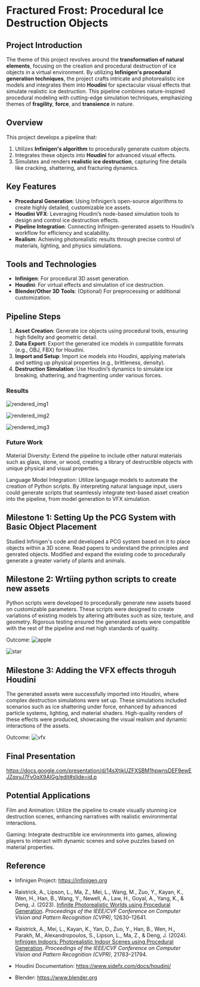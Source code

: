 # Fractured Frost: Procedural Ice Destruction Objects

## Project Introduction
The theme of this project revolves around the **transformation of natural elements**, focusing on the creation and procedural destruction of ice objects in a virtual environment. By utilizing **Infinigen's procedural generation techniques**, the project crafts intricate and photorealistic ice models and integrates them into **Houdini** for spectacular visual effects that simulate realistic ice destruction. This pipeline combines nature-inspired procedural modeling with cutting-edge simulation techniques, emphasizing themes of **fragility**, **force**, and **transience** in nature.

## Overview
This project develops a pipeline that:
1. Utilizes **Infinigen's algorithm** to procedurally generate custom objects.
2. Integrates these objects into **Houdini** for advanced visual effects.
3. Simulates and renders **realistic ice destruction**, capturing fine details like cracking, shattering, and fracturing dynamics.

## Key Features
- **Procedural Generation**: Using Infinigen’s open-source algorithms to create highly detailed, customizable ice assets.
- **Houdini VFX**: Leveraging Houdini’s node-based simulation tools to design and control ice destruction effects.
- **Pipeline Integration**: Connecting Infinigen-generated assets to Houdini’s workflow for efficiency and scalability.
- **Realism**: Achieving photorealistic results through precise control of materials, lighting, and physics simulations.

## Tools and Technologies
- **Infinigen**: For procedural 3D asset generation.
- **Houdini**: For virtual effects and simulation of ice destruction.
- **Blender/Other 3D Tools**: (Optional) For preprocessing or additional customization.

## Pipeline Steps
1. **Asset Creation**: Generate ice objects using procedural tools, ensuring high fidelity and geometric detail.
2. **Data Export**: Export the generated ice models in compatible formats (e.g., OBJ, FBX) for Houdini.
3. **Import and Setup**: Import ice models into Houdini, applying materials and setting up physical properties (e.g., brittleness, density).
4. **Destruction Simulation**: Use Houdini’s dynamics to simulate ice breaking, shattering, and fragmenting under various forces.


### Results

![rendered_img1](rendered1.png)

![rendered_img2](rendered2.png)

![rendered_img3](rendered3.png)


### Future Work
Material Diversity: Extend the pipeline to include other natural materials such as glass, stone, or wood, creating a library of destructible objects with unique physical and visual properties.

Language Model Integration: Utilize language models to automate the creation of Python scripts. By interpreting natural language input, users could generate scripts that seamlessly integrate text-based asset creation into the pipeline, from model generation to VFX simulation.



## Milestone 1: Setting Up the PCG System with Basic Object Placement
Studied Infinigen's code and developed a PCG system based on it to place objects within a 3D scene.
Read papers to understand the prinnciples and genrated objects. Modified and expand the existing code to procedurally generate a greater variety of plants and animals.



## Milestone 2: Wrtiing python scripts to create new assets 
Python scripts were developed to procedurally generate new assets based on customizable parameters. These scripts were designed to create variations of existing models by altering attributes such as size, texture, and geometry. Rigorous testing ensured the generated assets were compatible with the rest of the pipeline and met high standards of quality.

Outcome:
![apple](blender_apple.png)

![star](blender_star.png)


## Milestone 3: Adding the VFX effects throguh Houdini 
The generated assets were successfully imported into Houdini, where complex destruction simulations were set up. These simulations included scenarios such as ice shattering under force, enhanced by advanced particle systems, lighting, and material shaders. High-quality renders of these effects were produced, showcasing the visual realism and dynamic interactions of the assets.

Outcome:
![vfx](video1132651796.gif)


## Final Presentation
https://docs.google.com/presentation/d/14sXtjkUZFXSBM1hpwnsDEF9ewEJZqxyJ7Fv0qX9AlGg/edit#slide=id.p 


## Potential Applications
Film and Animation: Utilize the pipeline to create visually stunning ice destruction scenes, enhancing narratives with realistic environmental interactions.

Gaming: Integrate destructible ice environments into games, allowing players to interact with dynamic scenes and solve puzzles based on material properties.


## Reference 
- Infinigen Project: https://infinigen.org

- Raistrick, A., Lipson, L., Ma, Z., Mei, L., Wang, M., Zuo, Y., Kayan, K., Wen, H., Han, B., Wang, Y., Newell, A., Law, H., Goyal, A., Yang, K., & Deng, J. (2023). [Infinite Photorealistic Worlds using Procedural Generation](https://arxiv.org/abs/2306.09310). *Proceedings of the IEEE/CVF Conference on Computer Vision and Pattern Recognition (CVPR)*, 12630–12641.

- Raistrick, A., Mei, L., Kayan, K., Yan, D., Zuo, Y., Han, B., Wen, H., Parakh, M., Alexandropoulos, S., Lipson, L., Ma, Z., & Deng, J. (2024). [Infinigen Indoors: Photorealistic Indoor Scenes using Procedural Generation](https://arxiv.org/abs/2406.11824). *Proceedings of the IEEE/CVF Conference on Computer Vision and Pattern Recognition (CVPR)*, 21783–21794.


- Houdini Documentation: https://www.sidefx.com/docs/houdini/

- Blender: https://www.blender.org



